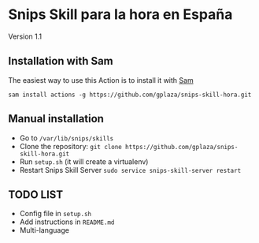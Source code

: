 
# Snips Skill para la hora en España
Version 1.1

## Installation with Sam
The easiest way to use this Action is to install it with [Sam](https://snips.gitbook.io/getting-started/installation)

`sam install actions -g https://github.com/gplaza/snips-skill-hora.git`

## Manual installation
- Go to `/var/lib/snips/skills`
- Clone the repository: `git clone https://github.com/gplaza/snips-skill-hora.git`
- Run `setup.sh` (it will create a virtualenv)
- Restart Snips Skill Server `sudo service snips-skill-server restart`

## TODO LIST
- Config file in `setup.sh`
- Add instructions in `README.md`
- Multi-language
